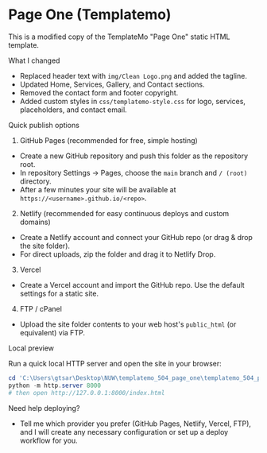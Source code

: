 # Page One (Templatemo)

This is a modified copy of the TemplateMo "Page One" static HTML template.

What I changed
- Replaced header text with `img/Clean Logo.png` and added the tagline.
- Updated Home, Services, Gallery, and Contact sections.
- Removed the contact form and footer copyright.
- Added custom styles in `css/templatemo-style.css` for logo, services, placeholders, and contact email.

Quick publish options

1) GitHub Pages (recommended for free, simple hosting)
- Create a new GitHub repository and push this folder as the repository root.
- In repository Settings → Pages, choose the `main` branch and `/ (root)` directory.
- After a few minutes your site will be available at `https://<username>.github.io/<repo>`.

2) Netlify (recommended for easy continuous deploys and custom domains)
- Create a Netlify account and connect your GitHub repo (or drag & drop the site folder).
- For direct uploads, zip the folder and drag it to Netlify Drop.

3) Vercel
- Create a Vercel account and import the GitHub repo. Use the default settings for a static site.

4) FTP / cPanel
- Upload the site folder contents to your web host's `public_html` (or equivalent) via FTP.

Local preview

Run a quick local HTTP server and open the site in your browser:

```powershell
cd 'C:\Users\gtsar\Desktop\NUW\templatemo_504_page_one\templatemo_504_page_one'
python -m http.server 8000
# then open http://127.0.0.1:8000/index.html
```

Need help deploying?
- Tell me which provider you prefer (GitHub Pages, Netlify, Vercel, FTP), and I will create any necessary configuration or set up a deploy workflow for you.
